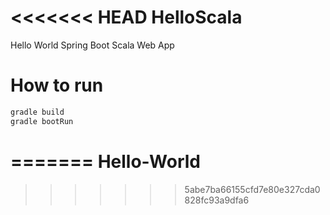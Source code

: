 <<<<<<< HEAD
HelloScala
==========

Hello World Spring Boot Scala Web App


How to run
==========

```sh
gradle build
gradle bootRun
```



=======
Hello-World
===========
>>>>>>> 5abe7ba66155cfd7e80e327cda0828fc93a9dfa6

